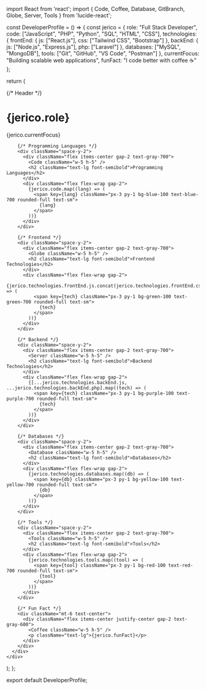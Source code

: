 import React from 'react';
import { Code, Coffee, Database, GitBranch, Globe, Server, Tools } from 'lucide-react';

const DeveloperProfile = () => {
  const jerico = {
    role: "Full Stack Developer",
    code: ["JavaScript", "PHP", "Python", "SQL", "HTML", "CSS"],
    technologies: {
      frontEnd: {
        js: ["React.js"],
        css: ["Tailwind CSS", "Bootstrap"]
      },
      backEnd: {
        js: ["Node.js", "Express.js"],
        php: ["Laravel"]
      },
      databases: ["MySQL", "MongoDB"],
      tools: ["Git", "GitHub", "VS Code", "Postman"]
    },
    currentFocus: "Building scalable web applications",
    funFact: "I code better with coffee ☕"
  };

  return (
    <div className="max-w-3xl mx-auto p-6 bg-white rounded-lg shadow-lg">
      <div className="space-y-6">
        {/* Header */}
        <div className="text-center border-b pb-6">
          <h1 className="text-3xl font-bold text-gray-800">{jerico.role}</h1>
          <p className="mt-2 text-gray-600">{jerico.currentFocus}</p>
        </div>

        {/* Programming Languages */}
        <div className="space-y-2">
          <div className="flex items-center gap-2 text-gray-700">
            <Code className="w-5 h-5" />
            <h2 className="text-lg font-semibold">Programming Languages</h2>
          </div>
          <div className="flex flex-wrap gap-2">
            {jerico.code.map((lang) => (
              <span key={lang} className="px-3 py-1 bg-blue-100 text-blue-700 rounded-full text-sm">
                {lang}
              </span>
            ))}
          </div>
        </div>

        {/* Frontend */}
        <div className="space-y-2">
          <div className="flex items-center gap-2 text-gray-700">
            <Globe className="w-5 h-5" />
            <h2 className="text-lg font-semibold">Frontend Technologies</h2>
          </div>
          <div className="flex flex-wrap gap-2">
            {jerico.technologies.frontEnd.js.concat(jerico.technologies.frontEnd.css).map((tech) => (
              <span key={tech} className="px-3 py-1 bg-green-100 text-green-700 rounded-full text-sm">
                {tech}
              </span>
            ))}
          </div>
        </div>

        {/* Backend */}
        <div className="space-y-2">
          <div className="flex items-center gap-2 text-gray-700">
            <Server className="w-5 h-5" />
            <h2 className="text-lg font-semibold">Backend Technologies</h2>
          </div>
          <div className="flex flex-wrap gap-2">
            {[...jerico.technologies.backEnd.js, ...jerico.technologies.backEnd.php].map((tech) => (
              <span key={tech} className="px-3 py-1 bg-purple-100 text-purple-700 rounded-full text-sm">
                {tech}
              </span>
            ))}
          </div>
        </div>

        {/* Databases */}
        <div className="space-y-2">
          <div className="flex items-center gap-2 text-gray-700">
            <Database className="w-5 h-5" />
            <h2 className="text-lg font-semibold">Databases</h2>
          </div>
          <div className="flex flex-wrap gap-2">
            {jerico.technologies.databases.map((db) => (
              <span key={db} className="px-3 py-1 bg-yellow-100 text-yellow-700 rounded-full text-sm">
                {db}
              </span>
            ))}
          </div>
        </div>

        {/* Tools */}
        <div className="space-y-2">
          <div className="flex items-center gap-2 text-gray-700">
            <Tools className="w-5 h-5" />
            <h2 className="text-lg font-semibold">Tools</h2>
          </div>
          <div className="flex flex-wrap gap-2">
            {jerico.technologies.tools.map((tool) => (
              <span key={tool} className="px-3 py-1 bg-red-100 text-red-700 rounded-full text-sm">
                {tool}
              </span>
            ))}
          </div>
        </div>

        {/* Fun Fact */}
        <div className="mt-6 text-center">
          <div className="flex items-center justify-center gap-2 text-gray-600">
            <Coffee className="w-5 h-5" />
            <p className="text-lg">{jerico.funFact}</p>
          </div>
        </div>
      </div>
    </div>
  );
};

export default DeveloperProfile;
